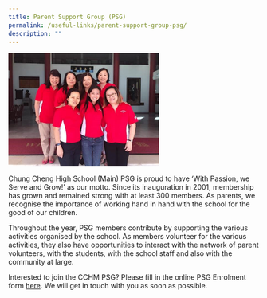 ```yaml
---
title: Parent Support Group (PSG)
permalink: /useful-links/parent-support-group-psg/
description: ""
---
```

<style>  
img {  
  display: block;  
  margin-left: auto;  
  margin-right: auto;  
}  
</style>  
<body><img src="/images/parent-support-group.jpeg" alt="Parent Support Group (PSG)" style="width:60%;">  
  
</body>

Chung Cheng High School (Main) PSG is proud to have ‘With Passion, we Serve and Grow!’ as our motto. Since its inauguration in 2001, membership has grown and remained strong with at least 300 members. As parents, we recognise the importance of working hand in hand with the school for the good of our children.

Throughout the year, PSG members contribute by supporting the various activities organised by the school. As members volunteer for the various activities, they also have opportunities to interact with the network of parent volunteers, with the students, with the school staff and also with the community at large.

Interested to join the CCHM PSG? Please fill in the online PSG Enrolment form [here](https://forms.gle/VBPMdpvbgwq7HoMB7). We will get in touch with you as soon as possible.